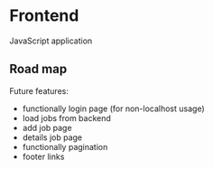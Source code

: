# Frontend

JavaScript application

## Road map

Future features:

* functionally login page (for non-localhost usage)
* load jobs from backend
* add job page
* details job page
* functionally pagination
* footer links
